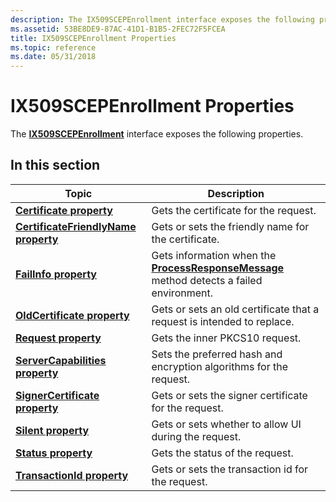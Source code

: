 ```yaml
---
description: The IX509SCEPEnrollment interface exposes the following properties.
ms.assetid: 53BE8DE9-87AC-41D1-B1B5-2FEC72F5FCEA
title: IX509SCEPEnrollment Properties
ms.topic: reference
ms.date: 05/31/2018
---
```


# IX509SCEPEnrollment Properties

The [**IX509SCEPEnrollment**](/windows/desktop/api/Certenroll/nn-certenroll-ix509scepenrollment) interface exposes the following properties.

## In this section



| Topic                                                                                              | Description                                                                                                                                            |
|----------------------------------------------------------------------------------------------------|--------------------------------------------------------------------------------------------------------------------------------------------------------|
| [**Certificate property**](/windows/desktop/api/Certenroll/nf-certenroll-ix509scepenrollment-get_certificate)<br/>                         | Gets the certificate for the request.<br/>                                                                                                       |
| [**CertificateFriendlyName property**](/windows/desktop/api/Certenroll/nf-certenroll-ix509scepenrollment-get_certificatefriendlyname)<br/> | Gets or sets the friendly name for the certificate.<br/>                                                                                         |
| [**FailInfo property**](/windows/desktop/api/Certenroll/nf-certenroll-ix509scepenrollment-get_failinfo)<br/>                               | Gets information when the [**ProcessResponseMessage**](/windows/desktop/api/Certenroll/nf-certenroll-ix509scepenrollment-processresponsemessage) method detects a failed environment.<br/> |
| [**OldCertificate property**](/windows/desktop/api/Certenroll/nf-certenroll-ix509scepenrollment-get_oldcertificate)<br/>                   | Gets or sets an old certificate that a request is intended to replace.<br/>                                                                      |
| [**Request property**](/windows/desktop/api/Certenroll/nf-certenroll-ix509scepenrollment-get_request)<br/>                                 | Gets the inner PKCS10 request.<br/>                                                                                                              |
| [**ServerCapabilities property**](/windows/desktop/api/Certenroll/nf-certenroll-ix509scepenrollment-put_servercapabilities)<br/>           | Sets the preferred hash and encryption algorithms for the request.<br/>                                                                          |
| [**SignerCertificate property**](/windows/desktop/api/Certenroll/nf-certenroll-ix509scepenrollment-get_signercertificate)<br/>             | Gets or sets the signer certificate for the request.<br/>                                                                                        |
| [**Silent property**](/windows/desktop/api/Certenroll/nf-certenroll-ix509scepenrollment-put_silent)<br/>                                   | Gets or sets whether to allow UI during the request.<br/>                                                                                        |
| [**Status property**](/windows/desktop/api/Certenroll/nf-certenroll-ix509scepenrollment-get_status)<br/>                                   | Gets the status of the request.<br/>                                                                                                             |
| [**TransactionId property**](/windows/desktop/api/Certenroll/nf-certenroll-ix509scepenrollment-get_transactionid)<br/>                     | Gets or sets the transaction id for the request.<br/>                                                                                            |



 

 

 




